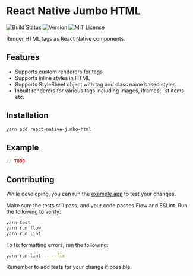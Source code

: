 # React Native Jumbo HTML

[![Build Status][build-badge]][build]
[![Version][version-badge]][package]
[![MIT License][license-badge]][license]

Render HTML tags as React Native components.

## Features

- Supports custom renderers for tags
- Supports inline styles in HTML
- Supports StyleSheet object with tag and class name based styles
- Inbuilt renderers for various tags including images, iframes, list items etc.

## Installation

```sh
yarn add react-native-jumbo-html
```

## Example

```js
// TODO
```

## Contributing

While developing, you can run the [example app](/example/README.md) to test your changes.

Make sure the tests still pass, and your code passes Flow and ESLint. Run the following to verify:

```sh
yarn test
yarn run flow
yarn run lint
```

To fix formatting errors, run the following:

```sh
yarn run lint -- --fix
```

Remember to add tests for your change if possible.

<!-- badges -->
[build-badge]: https://img.shields.io/circleci/project/github/smartkarma/react-native-jumbo-html/master.svg?style=flat-square
[build]: https://circleci.com/gh/smartkarma/react-native-jumbo-html
[version-badge]: https://img.shields.io/npm/v/react-native-jumbo-html.svg?style=flat-square
[package]: https://www.npmjs.com/package/react-native-jumbo-html
[license-badge]: https://img.shields.io/npm/l/react-native-jumbo-html.svg?style=flat-square
[license]: https://opensource.org/licenses/MIT
